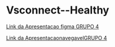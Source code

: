 # Vsconnect--Healthy



[Link da Apresentacao figma GRUPO 4](https://www.figma.com/file/lvtkmjRMShRFgZezyeG2eZ/hackathon?type=design&node-id=24%3A36&mode=design&t=EHzvul3UdJv8GvFe-1)

[Link da ApresentacaonavegavelGRUPO 4]([https://www.figma.com/file/lvtkmjRMShRFgZezyeG2eZ/hackathon?type=design&node-id=24%3A36&mode=design&t=EHzvul3UdJv8GvFe-1](https://www.figma.com/proto/lvtkmjRMShRFgZezyeG2eZ/hackathon?type=design&node-id=3-3&t=EHzvul3UdJv8GvFe-0&scaling=min-zoom&page-id=0%3A1&starting-point-node-id=3%3A3)https://www.figma.com/proto/lvtkmjRMShRFgZezyeG2eZ/hackathon?type=design&node-id=3-3&t=EHzvul3UdJv8GvFe-0&scaling=min-zoom&page-id=0%3A1&starting-point-node-id=3%3A3)

